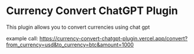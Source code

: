# Currency Convert ChatGPT Plugin

This plugin allows you to convert currencies using chat gpt

example call: https://currency-convert-chatgpt-plugin.vercel.app/convert?from_currency=usd&to_currency=btc&amount=1000

